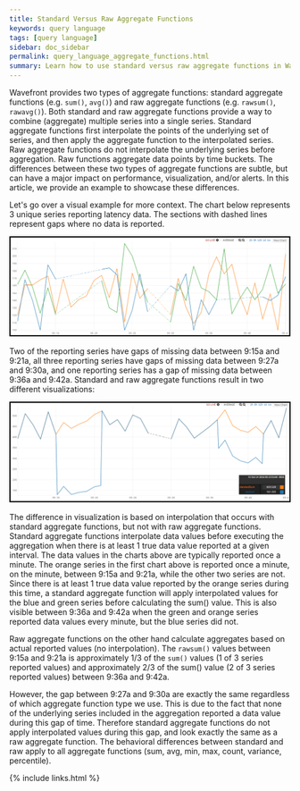 ```yaml
---
title: Standard Versus Raw Aggregate Functions
keywords: query language
tags: [query language]
sidebar: doc_sidebar
permalink: query_language_aggregate_functions.html
summary: Learn how to use standard versus raw aggregate functions in Wavefront Query Language expressions.
---
```


Wavefront provides two types of aggregate functions: standard aggregate functions (e.g. `sum()`, `avg()`) and raw aggregate functions (e.g. `rawsum()`, `rawavg()`). Both standard and raw aggregate functions provide a way to combine (aggregate) multiple series into a single series. Standard aggregate functions first interpolate the points of the underlying set of series, and then apply the aggregate function to the interpolated series. Raw aggregate functions do not interpolate the underlying series before aggregation. Raw functions aggregate data points by time buckets. The differences between these two types of aggregate functions are subtle, but can have a major impact on performance, visualization, and/or alerts. In this article, we provide an example to showcase these differences.
 
Let's go over a visual example for more context. The chart below represents 3 unique series reporting latency data. The sections with dashed lines represent gaps where no data is reported.

![base chart](images/base_chart.png)
 
Two of the reporting series have gaps of missing data between 9:15a and 9:21a, all three reporting series have gaps of missing data between 9:27a and 9:30a, and one reporting series has a gap of missing data between 9:36a and 9:42a. Standard and raw aggregate functions result in two different visualizations:

![standard versus raw](images/standard_vs_raw_functions.png)
 
The difference in visualization is based on interpolation that occurs with standard aggregate functions, but not with raw aggregate functions. Standard aggregate functions interpolate data values before executing the aggregation when there is at least 1 true data value reported at a given interval. The data values in the charts above are typically reported once a minute. The orange series in the first chart above is reported once a minute, on the minute, between 9:15a and 9:21a, while the other two series are not. Since there is at least 1 true data value reported by the orange series during this time, a standard aggregate function will apply interpolated values for the blue and green series before calculating the sum() value. This is also visible between 9:36a and 9:42a when the green and orange series reported data values every minute, but the blue series did not.
 
Raw aggregate functions on the other hand calculate aggregates based on actual reported values (no interpolation). The `rawsum()` values between 9:15a and 9:21a is approximately 1/3 of the `sum()` values (1 of 3 series reported values) and approximately 2/3 of the sum() value (2 of 3 series reported values) between 9:36a and 9:42a.
 
However, the gap between 9:27a and 9:30a are exactly the same regardless of which aggregate function type we use. This is due to the fact that none of the underlying series included in the aggregation reported a data value during this gap of time. Therefore standard aggregate functions do not apply interpolated values during this gap, and look exactly the same as a raw aggregate function. The behavioral differences between standard and raw apply to all aggregate functions (sum, avg, min, max, count, variance, percentile).

{% include links.html %}